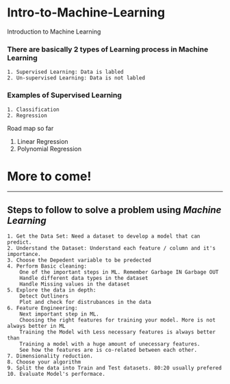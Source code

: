 # Intro-to-Machine-Learning
Introduction to Machine Learning

### There are basically 2 types of Learning process in Machine Learning
```
1. Supervised Learning: Data is labled
2. Un-supervised Learning: Data is not labled
```

### Examples of Supervised Learning
```
1. Classification
2. Regression
```


Road map so far
1. Linear Regression
2. Polynomial Regression

# More to come!
----------------

## Steps to follow to solve a problem using ***Machine Learning***
```
1. Get the Data Set: Need a dataset to develop a model that can predict.
2. Understand the Dataset: Understand each feature / column and it's importance.
3. Choose the Depedent variable to be predected
4. Perform Basic cleaning: 
	One of the important steps in ML. Remember Garbage IN Garbage OUT
	Handle different data types in the dataset
	Handle Missing values in the dataset
5. Explore the data in depth:
    Detect Outliners
    Plot and check for distrubances in the data
6. Feature Engineering:
    Next important step in ML.
    Choosing the right features for training your model. More is not always better in ML
    Training the Model with Less necessary features is always better than 
    Training a model with a huge amount of unecessary features.
    See how the features are is co-related between each other.
7. Dimensionality reduction.
8. Choose your algorithm
9. Split the data into Train and Test datasets. 80:20 usually prefered
10. Evaluate Model's performace.
```

